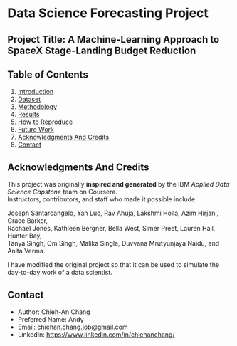 # Data Science Forecasting Project

## Project Title: A Machine-Learning Approach to SpaceX Stage-Landing Budget Reduction

## Table of Contents
1. [Introduction](#introduction)  
2. [Dataset](#dataset)  
3. [Methodology](#methodology)  
4. [Results](#results)  
5. [How to Reproduce](#how-to-reproduce)  
6. [Future Work](#future-work)  
7. [Acknowledgments And Credits](#acknowledgments-And-Credits)  
9. [Contact](#contact)
   
## Acknowledgments And Credits
This project was originally **inspired and generated** by the IBM *Applied Data Science Capstone* team on Coursera.  
Instructors, contributors, and staff who made it possible include:  

Joseph Santarcangelo, Yan Luo, Rav Ahuja, Lakshmi Holla, Azim Hirjani, Grace Barker,  
Rachael Jones, Kathleen Bergner, Bella West, Simer Preet, Lauren Hall, Hunter Bay,  
Tanya Singh, Om Singh, Malika Singla, Duvvana Mrutyunjaya Naidu, and Anita Verma.  

I have modified the original project so that it can be used to simulate the day-to-day work of a data scientist.

## Contact
- Author: Chieh-An Chang
- Preferred Name: Andy
- Email: chiehan.chang.job@gmail.com
- LinkedIn: https://www.linkedin.com/in/chiehanchang/
